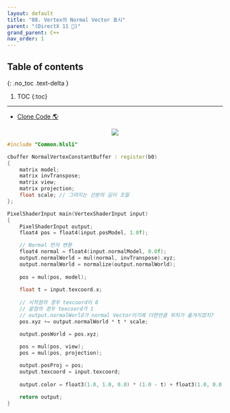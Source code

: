 ```yaml
---
layout: default
title: "08. Vertex의 Normal Vector 표시"
parent: "(DirectX 11 🌟)"
grand_parent: C++
nav_order: 1
---
```


## Table of contents
{: .no_toc .text-delta }

1. TOC
{:toc}

---

* [Clone Code 🌎](https://github.com/EasyCoding-7/DirectX11-Examples/tree/9/9_drawingnormal)

<p align="center">
  <img src="https://taehyungs-programming-blog.github.io/blog/assets/images/cpp/directx11/d11-8-1.png"/>
</p>

```cpp
#include "Common.hlsli"

cbuffer NormalVertexConstantBuffer : register(b0)
{
    matrix model;
    matrix invTranspose;
    matrix view;
    matrix projection;
    float scale; // 그려지는 선분의 길이 조절
};

PixelShaderInput main(VertexShaderInput input)
{
    PixelShaderInput output;
    float4 pos = float4(input.posModel, 1.0f);

    // Normal 먼저 변환
    float4 normal = float4(input.normalModel, 0.0f);
    output.normalWorld = mul(normal, invTranspose).xyz;
    output.normalWorld = normalize(output.normalWorld);
    
    pos = mul(pos, model);
    
    float t = input.texcoord.x;
    
    // 시작점의 경우 texcoord이 0
    // 끝점의 경우 texcoord가 1
    // output.normalWorld가 normal Vector이기에 더한만큼 위치가 옮겨지겠지?
    pos.xyz += output.normalWorld * t * scale;

    output.posWorld = pos.xyz;
    
    pos = mul(pos, view);
    pos = mul(pos, projection);

    output.posProj = pos;
    output.texcoord = input.texcoord;
    
    output.color = float3(1.0, 1.0, 0.0) * (1.0 - t) + float3(1.0, 0.0, 0.0) * t;

    return output;
}
```
